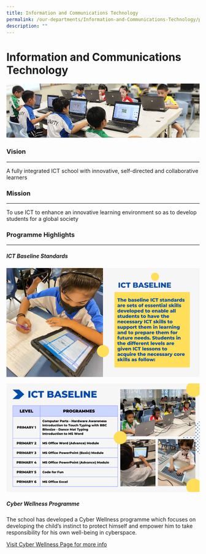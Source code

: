 ```yaml
---
title: Information and Communications Technology
permalink: /our-departments/Information-and-Communications-Technology/permalink/
description: ""
---
```

Information and Communications Technology
=========================================
![](/images/ict.jpg)

### **Vision**
----------

A fully integrated ICT school with innovative, self-directed and collaborative learners

### **Mission**
-----------

To use ICT to enhance an innovative learning environment so as to develop students for a global society

### **Programme Highlights**
------------------------

##### **ICT Baseline Standards**

![](/images/ICT1.png)

![](/images/ICT2.png)

##### **Cyber Wellness Programme**

The school has developed a Cyber Wellness programme which focuses on developing the child’s instinct to protect himself and empower him to take responsibility for his own well-being in cyberspace.

[Visit Cyber Wellness Page for more info](/co-curriculum-programme/Cyber-Wellness-Programme/permalink/)